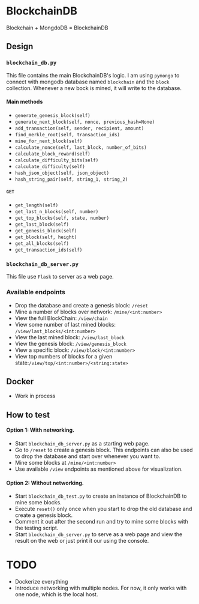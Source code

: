 # BlockchainDB
Blockchain + MongdoDB = BlockchainDB

## Design

### `blockchain_db.py`
This file contains the main BlockchainDB's logic. I am using `pymongo` to connect with mongodb
database named `blockchain` and the `block` collection. Whenever a new bock is mined, it will
write to the database.  

#### Main methods
- `generate_genesis_block(self)`
- `generate_next_block(self, nonce, previous_hash=None)`
- `add_transaction(self, sender, recipient, amount)`
- `find_merkle_root(self, transaction_ids)`
- `mine_for_next_block(self)`
- `calculate_nonce(self, last_block, number_of_bits)`
- `calculate_block_reward(self)`
- `calculate_difficulty_bits(self)`
- `calculate_difficulty(self)`
- `hash_json_object(self, json_object)`
- `hash_string_pair(self, string_1, string_2)`

#### `GET`
- `get_length(self)`
- `get_last_n_blocks(self, number)`
- `get_top_blocks(self, state, number)`
- `get_last_block(self)`
- `get_genesis_block(self)`
- `get_block(self, height)`
- `get_all_blocks(self)`
- `get_transaction_ids(self)`

### `blockchain_db_server.py`
This file use `Flask` to server as a web page. 

### Available endpoints
- Drop the database and create a genesis block: `/reset`
- Mine a number of blocks over network: `/mine/<int:number>`
- View the full BlockChain: `/view/chain`
- View some number of last mined blocks: `/view/last_blocks/<int:number>`
- View the last mined block: `/view/last_block`
- View the genesis block: `/view/genesis_block`
- View a specific block: `/view/block/<int:number>`
- View top numbers of blocks for a given state:`/view/top/<int:number>/<string:state>`

## Docker
- Work in process

## How to test
#### Option 1: With networking.
- Start `blockchain_db_server.py` as a starting web page.
- Go to `/reset` to create a genesis block. This endpoints can also be used to drop the database
and start over whenever you want to.
- Mine some blocks at `/mine/<int:number>`
- Use available `/view` endpoints as mentioned above for visualization.

#### Option 2: Without networking.
- Start `blockchain_db_test.py` to create an instance of BlockchainDB to mine some blocks.
- Execute `reset()` only once when you start to drop the old database and create a genesis block.
- Comment it out after the second run and try to mine some blocks with the testing script.
- Start `blockchain_db_server.py` to serve as a web page and view the result on the web or just
print it our using the console.  

# TODO
- Dockerize everything
- Introduce networking with multiple nodes. For now, it only works with one node, which is
the local host.